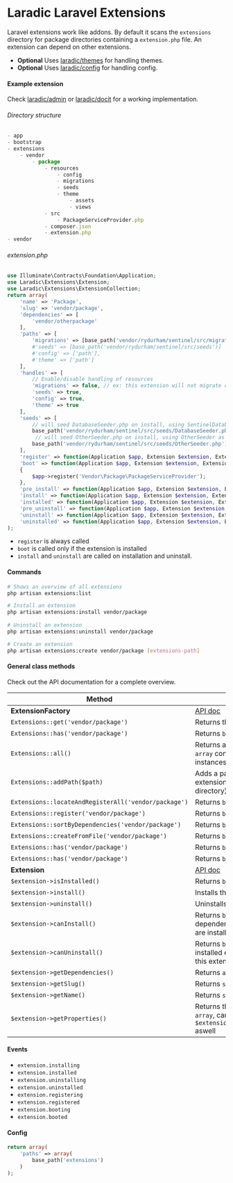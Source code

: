 Laradic Laravel Extensions
===============================

Laravel extensions work like addons. By default it scans the `extensions` directory for package directories containing a `extension.php` file.
An extension can depend on other extensions. 
  
- **Optional** Uses [laradic/themes](https://github.com/laradic/themes) for handling themes.
- **Optional** Uses [laradic/config](https://github.com/laradic/config) for handling config.
  
#### Example extension
Check [laradic/admin](https://github.com/laradic/admin) or [laradic/docit](https://github.com/laradic/docit) for a working implementation.
  
###### Directory structure
```js
- app
- bootstrap
- extensions
    - vendor
        - package
            - resources
                - config
                - migrations
                - seeds
                - theme
                    - assets
                    - views
            - src
                - PackageServiceProvider.php
            - composer.json
            - extension.php
- vendor
```

###### extension.php
```php
use Illuminate\Contracts\Foundation\Application;
use Laradic\Extensions\Extension;
use Laradic\Extensions\ExtensionCollection;
return array(
    'name' => 'Package',
    'slug' => 'vendor/package',
    'dependencies' => [
        'vendor/otherpackage'
    ],
    'paths' => [
        'migrations' => [base_path('vendor/rydurham/sentinel/src/migrations')], // will get merged with the default config pointing to resources/migrations
        #'seeds' => [base_path('vendor/rydurham/sentinel/src/seeds')]
        #'config' => ['path'],
        #'theme' => ['path']
    ],
    'handles' => [
        // Enable/disable handling of resources
        'migrations' => false, // ex: this extension will not migrate on install/uninstall
        'seeds' => true,
        'config' => true,
        'theme' => true
    ],
    'seeds' => [
        // will seed DatabaseSeeder.php on install, using SentinelDatabaseSeeder as classname
        base_path('vendor/rydurham/sentinel/src/seeds/DatabaseSeeder.php') => 'SentinelDatabaseSeeder',
         // will seed OtherSeeder.php on install, using OtherSeeder as classname, derived from filename
        base_path('vendor/rydurham/sentinel/src/seeds/OtherSeeder.php') 
    ],
    'register' => function(Application $app, Extension $extension, ExtensionCollection $extensions){},
    'boot' => function(Application $app, Extension $extension, ExtensionCollection $extensions)
    {
        $app->register('Vendor\Package\PackageServiceProvider');
    },
    'pre_install' => function(Application $app, Extension $extension, ExtensionCollection $extensions){},
    'install' => function(Application $app, Extension $extension, ExtensionCollection $extensions){},
    'installed' => function(Application $app, Extension $extension, ExtensionCollection $extensions){},
    'pre_uninstall' => function(Application $app, Extension $extension, ExtensionCollection $extensions){},
    'uninstall' => function(Application $app, Extension $extension, ExtensionCollection $extensions){},
    'uninstalled' => function(Application $app, Extension $extension, ExtensionCollection $extensions){},
);
```
  
- `register` is always called
- `boot` is called only if the extension is installed
- `install` and `uninstall` are called on installation and uninstall.


#### Commands
```sh
# Shows an overview of all extensions
php artisan extensions:list 

# Install an extension
php artisan extensions:install vendor/package
 
# Uninstall an extension
php artisan extensions:uninstall vendor/package 

# Create an extension
php artisan extensions:create vendor/package [extensions-path] 
```

#### General class methods
Check out the API documentation for a complete overview.
  
| Method | Description |
|--------|-------------|
| **ExtensionFactory** | [API doc](http://doc.no.nl) |
| `Extensions::get('vendor/package')` | Returns the `Extension` instance |
| `Extensions::has('vendor/package')` | Returns `bool` |
| `Extensions::all()` | Returns a sorted by dependency `array` containing `Extension` instances |
| `Extensions::addPath($path)` | Adds a path to search for extensions (like the `extensions` directory) |
| `Extensions::locateAndRegisterAll('vendor/package')` | Returns `bool` |
| `Extensions::register('vendor/package')` | Returns `bool` |
| `Extensions::sortByDependencies('vendor/package')` | Returns `bool` |
| `Extensions::createFromFile('vendor/package')` | Returns `bool` |
| `Extensions::has('vendor/package')` | Returns `bool` |
| `Extensions::has('vendor/package')` | Returns `bool` |
| **Extension** | [API doc](http://doc.no.nl) |
| `$extension->isInstalled()` | Returns `bool` |
| `$extension->install()` | Installs the extension |
| `$extension->uninstall()` | Uninstalls the extension |
| `$extension->canInstall()` | Returns `bool`, checks if the dependencies for this extension are installed |
| `$extension->canUninstall()` | Returns `bool`, checks if other installed extensions depend on this extension |
| `$extension->getDependencies()` | Returns `array` |
| `$extension->getSlug()` | Returns `string` |
| `$extension->getName()` | Returns `string` |
| `$extension->getProperties()` | Returns the `extension.php` `array`, can be accessed using `$extension['dot.notation.key']` aswell |

#### Events
- `extension.installing`
- `extension.installed`
- `extension.uninstalling`
- `extension.uninstalled`
- `extension.registering`
- `extension.registered`
- `extension.booting`
- `extension.booted`

#### Config
```php
return array(
    'paths' => array(
        base_path('extensions')
    )
);
```
